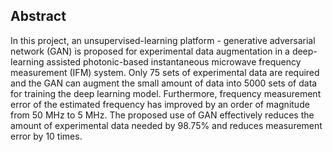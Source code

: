 ## Abstract
In this project, an unsupervised-learning platform - generative adversarial network (GAN) is proposed for experimental data augmentation in a deep-learning assisted photonic-based instantaneous microwave frequency measurement (IFM) system. Only 75 sets of experimental data are required and the GAN can augment the small amount of data into 5000 sets of data for training the deep learning model. Furthermore, frequency measurement error of the estimated frequency has improved by an order of magnitude from 50 MHz to 5 MHz. The proposed use of GAN effectively reduces the amount of experimental data needed by 98.75% and reduces measurement error by 10 times.
